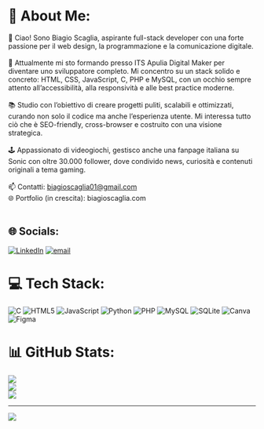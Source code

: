 # 💫 About Me:
👋 Ciao! Sono Biagio Scaglia, aspirante full-stack developer con una forte passione per il web design, la programmazione e la comunicazione digitale.<br><br>🎯 Attualmente mi sto formando presso ITS Apulia Digital Maker per diventare uno sviluppatore completo. Mi concentro su un stack solido e concreto: HTML, CSS, JavaScript, C, PHP e MySQL, con un occhio sempre attento all’accessibilità, alla responsività e alle best practice moderne.<br><br>📚 Studio con l’obiettivo di creare progetti puliti, scalabili e ottimizzati, curando non solo il codice ma anche l’esperienza utente. Mi interessa tutto ciò che è SEO-friendly, cross-browser e costruito con una visione strategica.<br><br>🕹️ Appassionato di videogiochi, gestisco anche una fanpage italiana su Sonic con oltre 30.000 follower, dove condivido news, curiosità e contenuti originali a tema gaming.<br><br>📫 Contatti: biagioscaglia01@gmail.com<br>🌐 Portfolio (in crescita): biagioscaglia.com<br><br>


## 🌐 Socials:
[![LinkedIn](https://img.shields.io/badge/LinkedIn-%230077B5.svg?logo=linkedin&logoColor=white)](https://linkedin.com/in/biagio-scaglia) [![email](https://img.shields.io/badge/Email-D14836?logo=gmail&logoColor=white)](mailto:biagioscaglia01@gmail.com) 

# 💻 Tech Stack:
![C](https://img.shields.io/badge/c-%2300599C.svg?style=for-the-badge&logo=c&logoColor=white) ![HTML5](https://img.shields.io/badge/html5-%23E34F26.svg?style=for-the-badge&logo=html5&logoColor=white) ![JavaScript](https://img.shields.io/badge/javascript-%23323330.svg?style=for-the-badge&logo=javascript&logoColor=%23F7DF1E) ![Python](https://img.shields.io/badge/python-3670A0?style=for-the-badge&logo=python&logoColor=ffdd54) ![PHP](https://img.shields.io/badge/php-%23777BB4.svg?style=for-the-badge&logo=php&logoColor=white) ![MySQL](https://img.shields.io/badge/mysql-4479A1.svg?style=for-the-badge&logo=mysql&logoColor=white) ![SQLite](https://img.shields.io/badge/sqlite-%2307405e.svg?style=for-the-badge&logo=sqlite&logoColor=white) ![Canva](https://img.shields.io/badge/Canva-%2300C4CC.svg?style=for-the-badge&logo=Canva&logoColor=white) ![Figma](https://img.shields.io/badge/figma-%23F24E1E.svg?style=for-the-badge&logo=figma&logoColor=white)
# 📊 GitHub Stats:
![](https://github-readme-stats.vercel.app/api?username=biagio-scaglia&theme=dark&hide_border=false&include_all_commits=false&count_private=false)<br/>
![](https://nirzak-streak-stats.vercel.app/?user=biagio-scaglia&theme=dark&hide_border=false)<br/>
![](https://github-readme-stats.vercel.app/api/top-langs/?username=biagio-scaglia&theme=dark&hide_border=false&include_all_commits=false&count_private=false&layout=compact)

---
[![](https://visitcount.itsvg.in/api?id=biagio-scaglia&icon=0&color=0)](https://visitcount.itsvg.in)

<!-- Proudly created with GPRM ( https://gprm.itsvg.in ) -->
